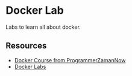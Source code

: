 # Docker Lab

Labs to learn all about docker.

## Resources

- [Docker Course from ProgrammerZamanNow](https://kelas.programmerzamannow.com/courses/docker-untuk-pemula-sampai-mahir/lectures/43860897)
- [Docker Labs](https://github.com/docker/labs/tree/master/beginner/)
